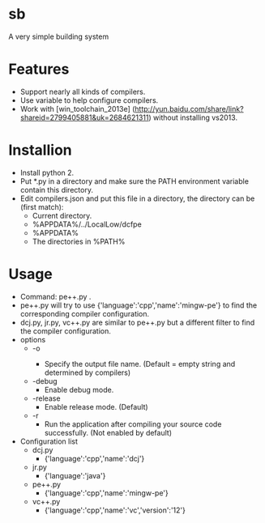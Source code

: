 # sb
A very simple building system

Features
========
* Support nearly all kinds of compilers.
* Use variable to help configure compilers.
* Work with [win_toolchain_2013e] (http://yun.baidu.com/share/link?shareid=2799405881&uk=2684621311) without installing vs2013.

Installion
==========
* Install python 2.
* Put *.py in a directory and make sure the PATH environment variable contain this directory.
* Edit compilers.json and put this file in a directory, the directory can be (first match):
  * Current directory.
  * %APPDATA%/../LocalLow/dcfpe
  * %APPDATA%
  * The directories in %PATH%

Usage
=====
* Command: pe++.py <your file>.
* pe++.py will try to use  {'language':'cpp','name':'mingw-pe'} to find the corresponding compiler configuration.
* dcj.py, jr.py, vc++.py are similar to pe++.py but a different filter to find the compiler configuration.
* options
  * -o <output file name>
    * Specify the output file name. (Default = empty string and determined by compilers)
  * -debug
    * Enable debug mode.
  * -release
    * Enable release mode. (Default)
  * -r
    * Run the application after compiling your source code successfully. (Not enabled by default)
* Configuration list
  * dcj.py
    * {'language':'cpp','name':'dcj'}
  * jr.py
    * {'language':'java'}
  * pe++.py
    * {'language':'cpp','name':'mingw-pe'}
  * vc++.py
    * {'language':'cpp','name':'vc','version':'12'}

